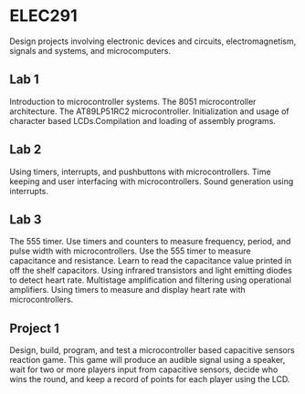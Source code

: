 # ELEC291
Design projects involving electronic devices and circuits, electromagnetism, signals and systems, 
and microcomputers.

## Lab 1
Introduction to microcontroller systems. The 8051 microcontroller architecture. The AT89LP51RC2 microcontroller. Initialization and usage of character based LCDs.Compilation and loading of assembly programs.

## Lab 2 
Using timers, interrupts, and pushbuttons with microcontrollers. Time keeping and user interfacing with microcontrollers. Sound generation using interrupts.

## Lab 3 
The 555 timer.  Use timers and counters to measure frequency, period, and pulse width with microcontrollers. Use the 555 timer to measure capacitance and resistance. Learn to read the capacitance value printed in off the shelf capacitors. Using infrared transistors and light emitting diodes to detect heart rate.  Multistage amplification and filtering using operational amplifiers.  Using timers to measure and display heart rate with microcontrollers. 

## Project 1
Design,  build,  program,  and  test  a  microcontroller  based  capacitive sensors reaction game.  This game will produce an audible signal using a speaker, wait for two or more  players  input  from  capacitive  sensors,  decide  who  wins  the  round,  and  keep  a  record  of points for each player using the LCD.
